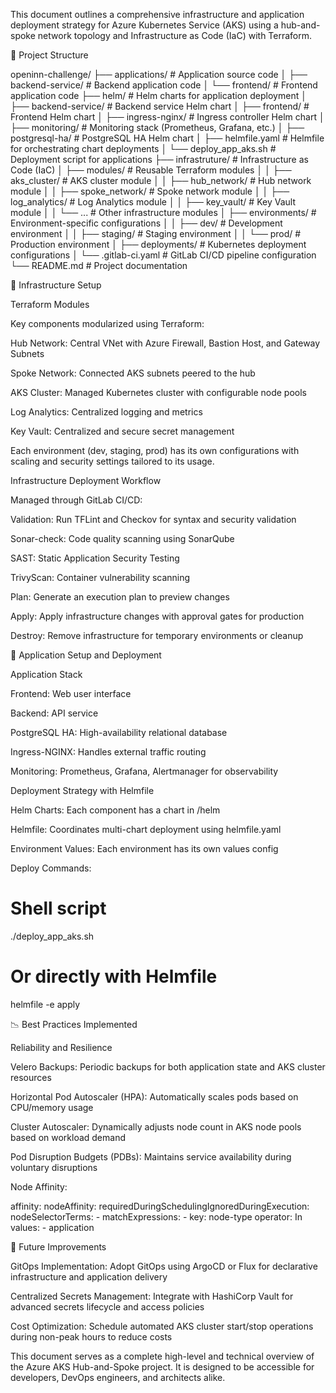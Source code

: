 This document outlines a comprehensive infrastructure and application deployment strategy for Azure Kubernetes Service (AKS) using a hub-and-spoke network topology and Infrastructure as Code (IaC) with Terraform.

📂 Project Structure

openinn-challenge/
├── applications/           # Application source code
│   ├── backend-service/    # Backend application code
│   └── frontend/           # Frontend application code
├── helm/                   # Helm charts for application deployment
│   ├── backend-service/    # Backend service Helm chart
│   ├── frontend/           # Frontend Helm chart
│   ├── ingress-nginx/      # Ingress controller Helm chart
│   ├── monitoring/         # Monitoring stack (Prometheus, Grafana, etc.)
│   ├── postgresql-ha/      # PostgreSQL HA Helm chart
│   ├── helmfile.yaml       # Helmfile for orchestrating chart deployments
│   └── deploy_app_aks.sh   # Deployment script for applications
├── infrastruture/          # Infrastructure as Code (IaC)
│   ├── modules/            # Reusable Terraform modules
│   │   ├── aks_cluster/    # AKS cluster module
│   │   ├── hub_network/    # Hub network module
│   │   ├── spoke_network/  # Spoke network module
│   │   ├── log_analytics/  # Log Analytics module
│   │   ├── key_vault/      # Key Vault module
│   │   └── ...             # Other infrastructure modules
│   ├── environments/       # Environment-specific configurations
│   │   ├── dev/            # Development environment
│   │   ├── staging/        # Staging environment
│   │   └── prod/           # Production environment
│   ├── deployments/        # Kubernetes deployment configurations
│   └── .gitlab-ci.yaml     # GitLab CI/CD pipeline configuration
└── README.md               # Project documentation

🚀 Infrastructure Setup

Terraform Modules

Key components modularized using Terraform:

Hub Network: Central VNet with Azure Firewall, Bastion Host, and Gateway Subnets

Spoke Network: Connected AKS subnets peered to the hub

AKS Cluster: Managed Kubernetes cluster with configurable node pools

Log Analytics: Centralized logging and metrics

Key Vault: Centralized and secure secret management

Each environment (dev, staging, prod) has its own configurations with scaling and security settings tailored to its usage.

Infrastructure Deployment Workflow

Managed through GitLab CI/CD:

Validation: Run TFLint and Checkov for syntax and security validation

Sonar-check: Code quality scanning using SonarQube

SAST: Static Application Security Testing

TrivyScan: Container vulnerability scanning

Plan: Generate an execution plan to preview changes

Apply: Apply infrastructure changes with approval gates for production

Destroy: Remove infrastructure for temporary environments or cleanup

🏢 Application Setup and Deployment

Application Stack

Frontend: Web user interface

Backend: API service

PostgreSQL HA: High-availability relational database

Ingress-NGINX: Handles external traffic routing

Monitoring: Prometheus, Grafana, Alertmanager for observability

Deployment Strategy with Helmfile

Helm Charts: Each component has a chart in /helm

Helmfile: Coordinates multi-chart deployment using helmfile.yaml

Environment Values: Each environment has its own values config

Deploy Commands:

# Shell script
./deploy_app_aks.sh <environment>

# Or directly with Helmfile
helmfile -e <environment> apply

📉 Best Practices Implemented

Reliability and Resilience

Velero Backups: Periodic backups for both application state and AKS cluster resources

Horizontal Pod Autoscaler (HPA): Automatically scales pods based on CPU/memory usage

Cluster Autoscaler: Dynamically adjusts node count in AKS node pools based on workload demand

Pod Disruption Budgets (PDBs): Maintains service availability during voluntary disruptions

Node Affinity:

affinity:
  nodeAffinity:
    requiredDuringSchedulingIgnoredDuringExecution:
      nodeSelectorTerms:
      - matchExpressions:
        - key: node-type
          operator: In
          values:
          - application

🔎 Future Improvements

GitOps Implementation: Adopt GitOps using ArgoCD or Flux for declarative infrastructure and application delivery

Centralized Secrets Management: Integrate with HashiCorp Vault for advanced secrets lifecycle and access policies

Cost Optimization: Schedule automated AKS cluster start/stop operations during non-peak hours to reduce costs

This document serves as a complete high-level and technical overview of the Azure AKS Hub-and-Spoke project. It is designed to be accessible for developers, DevOps engineers, and architects alike.

